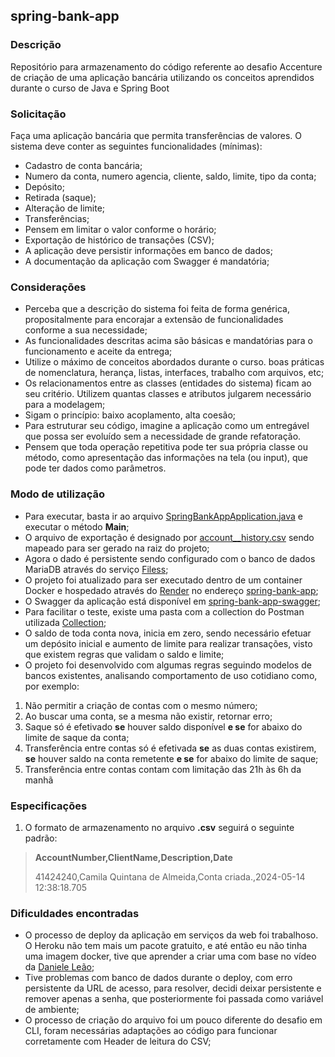 ## spring-bank-app
### Descrição
Repositório para armazenamento do código referente ao desafio Accenture de criação de uma aplicação bancária utilizando os conceitos aprendidos durante o curso de Java e Spring Boot

### Solicitação
Faça uma aplicação bancária que permita transferências de valores. O sistema deve conter as seguintes funcionalidades (mínimas):

- Cadastro de conta bancária;
- Numero da conta, numero agencia, cliente, saldo, limite, tipo da conta;
- Depósito;
- Retirada (saque);
- Alteração de limite;
- Transferências;
- Pensem em limitar o valor conforme o horário;
- Exportação de histórico de transações (CSV);
- A aplicação deve persistir informações em banco de dados;
- A documentação da aplicação com Swagger é mandatória;

### Considerações
- Perceba que a descrição do sistema foi feita de forma genérica, propositalmente para encorajar a extensão de funcionalidades conforme a sua necessidade;
- As funcionalidades descritas acima são básicas e mandatórias para o funcionamento e aceite da entrega;
- Utilize o máximo de conceitos abordados durante o curso. boas práticas de nomenclatura, herança, listas, interfaces, trabalho com arquivos, etc;
- Os relacionamentos entre as classes (entidades do sistema) ficam ao seu critério. Utilizem quantas classes e atributos julgarem necessário para a modelagem;
- Sigam o princípio: baixo acoplamento, alta coesão;
- Para estruturar seu código, imagine a aplicação como um entregável que possa ser evoluído sem a necessidade de grande refatoração.
- Pensem que toda operação repetitiva pode ter sua própria classe ou método, como apresentação das informações na tela (ou input), que pode ter dados como parâmetros.

### Modo de utilização
- Para executar, basta ir ao arquivo [SpringBankAppApplication.java](src/main/java/com/course/springbankapp/SpringBankAppApplication.java) e executar o método **Main**;
- O arquivo de exportação é designado por [account_<accountId>_history.csv](account_3_history.csv) sendo mapeado para ser gerado na raiz do projeto;
- Agora o dado é persistente sendo configurado com o banco de dados MariaDB através do serviço [Filess](https://dash.filess.io/);
- O projeto foi atualizado para ser executado dentro de um container Docker e hospedado através do [Render](https://render.com) no endereço [spring-bank-app](https://spring-bank-app.onrender.com);
- O Swagger da aplicação está disponível em [spring-bank-app-swagger](https://spring-bank-app.onrender.com/swagger-ui/index.html);
- Para facilitar o teste, existe uma pasta com a collection do Postman utilizada [Collection](postman_collection/spring-bank-app.postman_collection.json);
- O saldo de toda conta nova, inicia em zero, sendo necessário efetuar um depósito inicial e aumento de limite para realizar transações, visto que existem regras que validam o saldo e limite;
- O projeto foi desenvolvido com algumas regras seguindo modelos de bancos existentes, analisando comportamento de uso cotidiano como, por exemplo:
1. Não permitir a criação de contas com o mesmo número;
3. Ao buscar uma conta, se a mesma não existir, retornar erro;
5. Saque só é efetivado **se** houver saldo disponível **e se** for abaixo do limite de saque da conta;
6. Transferência entre contas só é efetivada **se** as duas contas existirem, **se** houver saldo na conta remetente **e se** for abaixo do limite de saque;
7. Transferência entre contas contam com limitação das 21h às 6h da manhã

### Especificações
1. O formato de armazenamento no arquivo **.csv** seguirá o seguinte padrão:
> **AccountNumber,ClientName,Description,Date**
>
> 41424240,Camila Quintana de Almeida,Conta criada.,2024-05-14 12:38:18.705

### Dificuldades encontradas
- O processo de deploy da aplicação em serviços da web foi trabalhoso. O Heroku não tem mais um pacote gratuito, e até então eu não tinha uma imagem docker, tive que aprender a criar uma com base no vídeo da [Daniele Leão](https://youtu.be/fwWvgk_SW2g?si=xDYU8HGtSFCzg3dp);
- Tive problemas com banco de dados durante o deploy, com erro persistente da URL de acesso, para resolver, decidi deixar persistente e remover apenas a senha, que posteriormente foi passada como variável de ambiente;
- O processo de criação do arquivo foi um pouco diferente do desafio em CLI, foram necessárias adaptações ao código para funcionar corretamente com Header de leitura do CSV;
